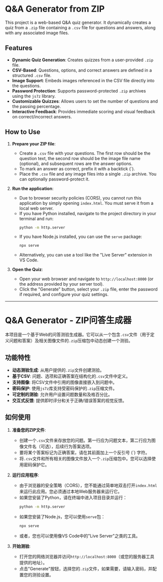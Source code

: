# Q&A Generator from ZIP

This project is a web-based Q&A quiz generator. It dynamically creates a quiz from a `.zip` file containing a `.csv` file for questions and answers, along with any associated image files.

## Features

- **Dynamic Quiz Generation**: Creates quizzes from a user-provided `.zip` file.
- **CSV-Based**: Questions, options, and correct answers are defined in a structured `.csv` file.
- **Image Support**: Embeds images referenced in the CSV file directly into the questions.
- **Password Protection**: Supports password-protected `.zip` archives using the `js7z` library.
- **Customizable Quizzes**: Allows users to set the number of questions and the passing percentage.
- **Interactive Feedback**: Provides immediate scoring and visual feedback on correct/incorrect answers.

## How to Use

1.  **Prepare your ZIP file**:
    *   Create a `.csv` file with your questions. The first row should be the question text, the second row should be the image file name (optional), and subsequent rows are the answer options.
    *   To mark an answer as correct, prefix it with a backtick (`).
    *   Place the `.csv` file and any image files into a single `.zip` archive. You can optionally password-protect it.

2.  **Run the application**:
    *   Due to browser security policies (CORS), you cannot run this application by simply opening `index.html`. You must serve it from a local web server.
    *   If you have Python installed, navigate to the project directory in your terminal and run:
        ```bash
        python -m http.server
        ```
    *   If you have Node.js installed, you can use the `serve` package:
        ```bash
        npx serve
        ```
    *   Alternatively, you can use a tool like the "Live Server" extension in VS Code.

3.  **Open the Quiz**:
    *   Open your web browser and navigate to `http://localhost:8000` (or the address provided by your server tool).
    *   Click the "Generate" button, select your `.zip` file, enter the password if required, and configure your quiz settings.

---

# Q&A Generator - ZIP问答生成器

本项目是一个基于Web的问答测验生成器。它可以从一个包含`.csv`文件（用于定义问题和答案）及相关图像文件的`.zip`压缩包中动态创建一个测验。

## 功能特性

- **动态测验生成**: 从用户提供的`.zip`文件创建测验。
- **基于CSV**: 问题、选项和正确答案在结构化的`.csv`文件中定义。
- **支持图像**: 将CSV文件中引用的图像直接嵌入到问题中。
- **密码保护**: 使用`js7z`库支持受密码保护的`.zip`压缩文件。
- **可定制的测验**: 允许用户设置问题数量和及格百分比。
- **交互式反馈**: 提供即时评分和关于正确/错误答案的视觉反馈。

## 如何使用

1.  **准备您的ZIP文件**:
    *   创建一个`.csv`文件来存放您的问题。第一行应为问题文本，第二行应为图像文件名（可选），后续行为答案选项。
    *   要将某个答案标记为正确答案，请在其前面加上一个反引号 (`) 字符。
    *   将`.csv`文件和所有相关的图像文件放入一个`.zip`压缩包中。您可以选择使用密码保护它。

2.  **运行应用程序**:
    *   由于浏览器的安全策略（CORS），您不能通过简单地双击打开`index.html`来运行此应用。您必须通过本地Web服务器来运行它。
    *   如果您安装了Python，请在终端中进入项目目录并运行：
        ```bash
        python -m http.server
        ```
    *   如果您安装了Node.js，您可以使用`serve`包：
        ```bash
        npx serve
        ```
    *   或者，您也可以使用像VS Code中的"Live Server"之类的工具。

3.  **开始测验**:
    *   打开您的网络浏览器并访问`http://localhost:8000`（或您的服务器工具提供的地址）。
    *   点击"Generate"按钮，选择您的`.zip`文件，如果需要，请输入密码，并配置您的测验设置。